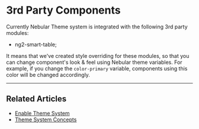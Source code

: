 # 3rd Party Components

Currently Nebular Theme system is integrated with the following 3rd party modules:

- ng2-smart-table;

It means that we've created style overriding for these modules, so that you can change component's look & feel using Nebular theme variables.
For example, if you change the `color-primary` variable, components using this color will be changed accordingly.

<hr>
 
## Related Articles

- [Enable Theme System](docs/guides/enable-theme-system)
- [Theme System Concepts](docs/guides/theme-system)
